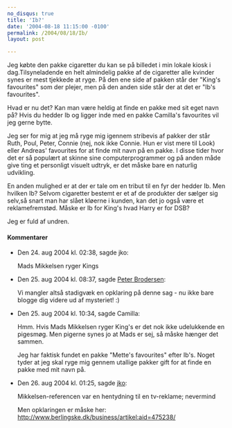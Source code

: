 ```yaml
---
no_disqus: true
title: 'Ib?'
date: '2004-08-18 11:15:00 -0100'
permalink: /2004/08/18/Ib/
layout: post

---
```

Jeg købte den pakke cigaretter du kan se på billedet i min lokale kiosk i dag.Tilsyneladende en helt almindelig pakke af de cigaretter alle kvinder synes er mest tjekkede at ryge. På den ene side af pakken står der "King's favourites" som der plejer, men på den anden side står der at det er "Ib's favourites".

<amp-img alt="Ibs cigaretter"
  src="{{ site.baseurl }}{% link images/things/Prinsib.png %}"
  width="280"
  height="349"></amp-img>
Hvad er nu det? Kan man være heldig at finde en pakke med sit eget navn på? Hvis du hedder Ib og ligger inde med en pakke Camilla's favourites vil jeg gerne bytte.

Jeg ser for mig at jeg må ryge mig igennem stribevis af pakker der står Ruth, Poul, Peter, Connie (nej, nok ikke Connie. Hun er vist mere til Look) eller Andreas' favourites for at finde mit navn på en pakke. I disse tider hvor det er så populært at skinne sine computerprogrammer og på anden måde give ting et personligt visuelt udtryk, er det måske bare en naturlig udvikling.

En anden mulighed er at der er tale om en tribut til en fyr der hedder Ib. Men hvilken Ib? Selvom cigaretter bestemt er et af de produkter der sælger sig selv,så snart man har slået kløerne i kunden, kan det jo også være et reklamefremstød. Måske er Ib for King's hvad Harry er for DSB?

Jeg er fuld af undren.

<div class="vintage-comments">
<h4>Kommentarer </h4>
<ul class="vintage-comments-list"><li>
<p class="comment-meta">Den <time datetime="2004-08-24T14:38:30+02:00">24. aug 2004 kl.  02:38</time>, sagde jko:</p>
<p>Mads Mikkelsen ryger Kings</p>
</li>
<li>
<p class="comment-meta">Den <time datetime="2004-08-25T20:37:21+02:00">25. aug 2004 kl.  08:37</time>, sagde <a href="http://pe.ter.dk/">Peter Brodersen</a>:</p>
<p>Vi mangler altså stadigvæk en opklaring på denne sag - nu ikke bare blogge dig videre ud af mysteriet! :)</p>
</li>
<li>
<p class="comment-meta">Den <time datetime="2004-08-25T22:34:00+02:00">25. aug 2004 kl.  10:34</time>, sagde Camilla:</p>
<p>Hmm. Hvis Mads Mikkelsen ryger King's er det nok ikke udelukkende en pigesmøg. Men pigerne synes jo at Mads er sej, så måske hænger det sammen.</p>
<p>Jeg har faktisk fundet en pakke "Mette's favourites" efter Ib's. Noget tyder at jeg skal ryge mig gennem utallige pakker gift for at finde en pakke med mit navn på.</p>
</li>
<li>
<p class="comment-meta">Den <time datetime="2004-08-26T13:25:16+02:00">26. aug 2004 kl.  01:25</time>, sagde <a href="http://www.berlingske.dk/business/artikel:aid=475238/">jko</a>:</p>
<p>Mikkelsen-referencen var en hentydning til en tv-reklame; nevermind</p>
<p>Men opklaringen er måske her:<br /><a href="http://www.berlingske.dk/business/artikel:aid=475238/">http://www.berlingske.dk/business/artikel:aid=475238/</a></p>
</li>
</ul>
</div>
